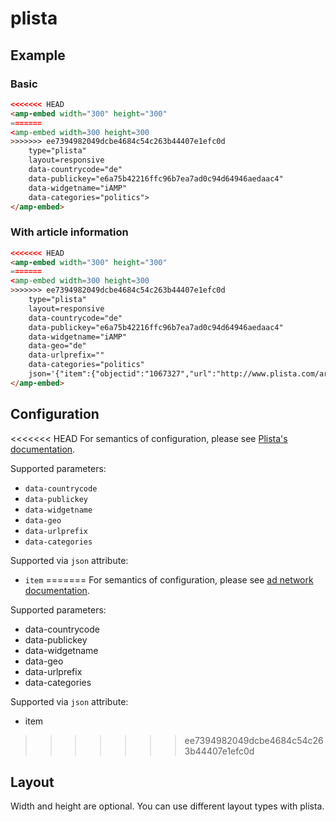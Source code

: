 <!---
Copyright 2015 The AMP HTML Authors. All Rights Reserved.

Licensed under the Apache License, Version 2.0 (the "License");
you may not use this file except in compliance with the License.
You may obtain a copy of the License at

      http://www.apache.org/licenses/LICENSE-2.0

Unless required by applicable law or agreed to in writing, software
distributed under the License is distributed on an "AS-IS" BASIS,
WITHOUT WARRANTIES OR CONDITIONS OF ANY KIND, either express or implied.
See the License for the specific language governing permissions and
limitations under the License.
-->

# plista

## Example

### Basic

```html
<<<<<<< HEAD
<amp-embed width="300" height="300"
=======
<amp-embed width=300 height=300
>>>>>>> ee7394982049dcbe4684c54c263b44407e1efc0d
    type="plista"
    layout=responsive
    data-countrycode="de"
    data-publickey="e6a75b42216ffc96b7ea7ad0c94d64946aedaac4"
    data-widgetname="iAMP"
    data-categories="politics">
</amp-embed>
```

### With article information

```html
<<<<<<< HEAD
<amp-embed width="300" height="300"
=======
<amp-embed width=300 height=300
>>>>>>> ee7394982049dcbe4684c54c263b44407e1efc0d
    type="plista"
    layout=responsive
    data-countrycode="de"
    data-publickey="e6a75b42216ffc96b7ea7ad0c94d64946aedaac4"
    data-widgetname="iAMP"
    data-geo="de"
    data-urlprefix=""
    data-categories="politics"
    json='{"item":{"objectid":"1067327","url":"http://www.plista.com/article/a-1067337.html","updated_at":1449938206}}'>
</amp-embed>
```

## Configuration

<<<<<<< HEAD
For semantics of configuration, please see [Plista's documentation](https://goo.gl/nm9f41).

Supported parameters:

- `data-countrycode`
- `data-publickey`
- `data-widgetname`
- `data-geo`
- `data-urlprefix`
- `data-categories`

Supported via `json` attribute:

- `item`
=======
For semantics of configuration, please see [ad network documentation](https://goo.gl/nm9f41).

Supported parameters:

- data-countrycode
- data-publickey
- data-widgetname
- data-geo
- data-urlprefix
- data-categories

Supported via `json` attribute:

- item
>>>>>>> ee7394982049dcbe4684c54c263b44407e1efc0d

## Layout

Width and height are optional. You can use different layout types with plista.
